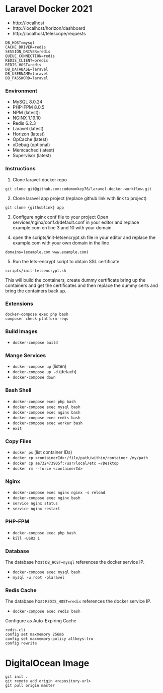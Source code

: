 # Laravel Docker 2021
- http://localhost
- http://localhost/horizon/dashboard
- http://localhost/telescope/requests

```dotenv
DB_HOST=mysql
CACHE_DRIVER=redis
SESSION_DRIVER=redis
QUEUE_CONNECTION=redis
REDIS_CLIENT=predis
REDIS_HOST=redis
DB_DATABASE=laravel
DB_USERNAME=laravel
DB_PASSWORD=laravel
```

### Environment
- MySQL 8.0.24
- PHP-FPM 8.0.5
- NPM (latest):
- NGINX 1.19.10
- Redis 6.2.3
- Laravel (latest)
- Horizon (latest)
- OpCache (latest)
- xDebug (optional)
- Memcached (latest)
- Supervisor (latest)

### Instructions
1. Clone laravel-docker repo
```shell script
git clone git@github.com:codemonkey76/laravel-docker-workflow.git
```
2. Clone laravel app project (replace github link with link to project)
```shell script
git clone {githublink} app
```

3. Configure nginx conf file to your project
Open services/nginx/conf.d/default.conf in your editor and replace example.com on
line 3 and 10 with your domain.

4. open the scripts/init-letsencrypt.sh file in your editor and replace the example.com with your own domain in the line
```shell script
domains=(example.com www.example.com)
```

5. Run the lets-encrypt script to obtain SSL certificate.
```shell script
scripts/init-letsencrypt.sh
```
This will build the containers, create dummy certificate bring up the containers and get the certificates and then replace the dummy certs and bring the containers back up.

### Extensions
```shell script
docker-compose exec php bash
composer check-platform-reqs
```

### Build Images
- `docker-compose build`

### Mange Services
- `docker-compose up` (listen)
- `docker-compose up -d` (detach)
- `docker-compose down` 

### Bash Shell
- `docker-compose exec php bash`
- `docker-compose exec mysql bash`
- `docker-compose exec nginx bash`
- `docker-compose exec redis bash`
- `docker-compose exec worker bash`
- `exit`

### Copy Files
- `docker ps` (list container IDs)
- `docker cp <containerId>:/file/path/within/container /my/path`
- `docker cp ae732473905f:/usr/local/etc ~/Desktop`
- `docker rm --force <containerId>`

### Nginx
- `docker-compose exec nginx nginx -s reload`
- `docker-compose exec nginx bash`
- `service nginx status`
- `service nginx restart`

### PHP-FPM
- `docker-compose exec php bash`
- `kill -USR2 1`

### Database
The database host `DB_HOST=mysql` references the docker service IP.

- `docker-compose exec mysql bash`
- `mysql -u root -plaravel`

### Redis Cache
The database host `REDIS_HOST=redis` references the docker service IP.

- `docker-compose exec redis bash`

Configure as Auto-Expiring Cache
```shell script
redis-cli
config set maxmemory 256mb
config set maxmemory-policy allkeys-lru
config rewrite
```

# DigitalOcean Image
```shell script
git init .
git remote add origin <repository-url>
git pull origin master
```
